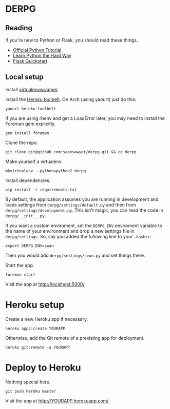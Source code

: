 # DERPG #

## Reading ##

If you're new to Python or Flask, you should read these things.

* [Official Python Tutorial](http://docs.python.org/2/tutorial/)
* [Learn Python the Hard Way](http://learnpythonthehardway.org/book/)
* [Flask Quickstart](http://flask.pocoo.org/docs/quickstart/)

## Local setup ##

Install [virtualenvwrapper](http://virtualenvwrapper.readthedocs.org/en/latest/install.html).

Install the [Heroku toolbelt](https://toolbelt.heroku.com/).
On Arch (using yaourt) just do this:

    yaourt heroku-toolbelt

If you are using rbenv and get a LoadError later, you may need to
install the Foreman gem explicitly.

    gem install foreman

Clone the repo.

    git clone git@github.com:seansawyer/derpg.git && cd derpg

Make yourself a virtualenv.

    mkvirtualenv --python=python2 derpg

Install dependencies.

    pip install -r requirements.txt

By default, the application assumes you are running in development and
loads settings from `derpg/settings/default.py` and then from
`derpg/settings/development.py`. This isn't magic; you can read the
code in `derpg/__init__.py`.

If you want a custom enviroment, set the `DERPG_ENV` enviroment
variable to the name of your environment and drop a new settings file
in `derpg/settings`. So, say you added the following line to your
`.bashrc`:

    export DERPG_ENV=sean

Then you would add `derpg/settings/sean.py` and set things there.

Start the app.

    foreman start

Visit the app at [http://localhost:5000/](http://localhost:5000/)

# Heroku setup #

Create a new Heroku app if necessary.

    heroku apps:create YOURAPP

Otherwise, add the Git remote of a prexisting app for deployment.

    heroku git:remote -a YOURAPP

# Deploy to Heroku #

Nothing special here.

    git push heroku master

Visit the app at http://YOURAPP.herokuapp.com/
